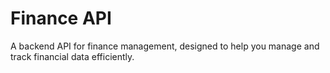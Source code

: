 # Finance API

A backend API for finance management, designed to help you manage and track financial data efficiently.

